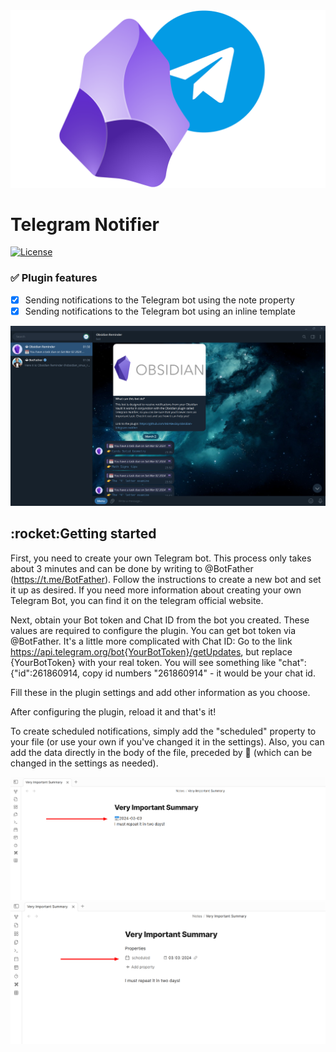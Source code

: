 <img src="https://github.com/MirAlexSky/obsidian-telegram-notifier/blob/master/images/telegram-obsidian.png" width="800">

# Telegram Notifier
[![License](http://poser.pugx.org/miralexsky/ozon-logistics-api/license)](https://packagist.org/packages/miralexsky/ozon-logistics-api)

### :white_check_mark: Plugin features
- [X] Sending notifications to the Telegram bot using the note property
- [X] Sending notifications to the Telegram bot using an inline template

![screen-telegram](https://github.com/MirAlexSky/obsidian-telegram-notifier/blob/master/images/screen3.png "Screen Telegram")

<h2>:rocket:Getting started</h2>

First, you need to create your own Telegram bot.
This process only takes about 3 minutes and can be done by writing to @BotFather (https://t.me/BotFather).
Follow the instructions to create a new bot and set it up as desired.
If you need more information about creating your own Telegram Bot, you can find it on the telegram official website.

Next, obtain your Bot token and Chat ID from the bot you created. These values are required to configure the plugin.
You can get bot token via @BotFather. It's a little more complicated with Chat ID: 
Go to the link https://api.telegram.org/bot{YourBotToken}/getUpdates, but replace {YourBotToken} with your real token.
You will see something like "chat":{"id":261860914, copy id numbers "261860914" - it would be your chat id.

Fill these in the plugin settings and add other information as you choose.

After configuring the plugin, reload it and that's it!

To create scheduled notifications, simply add the "scheduled"
property to your file (or use your own if you've changed it in the settings). 
Also, you can add the data directly in the body of the file, preceded by 📅 (which can be changed in the settings as needed).

![screen](https://github.com/MirAlexSky/obsidian-telegram-notifier/blob/master/images/screen1.png "Screen #1")
![screen](https://github.com/MirAlexSky/obsidian-telegram-notifier/blob/master/images/screen2.png "Screen #2")
